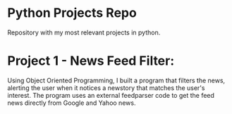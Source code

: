 # Python Projects Repo
Repository with my most relevant projects in python.

# Project 1 - News Feed Filter:
Using Object Oriented Programming, I built a program that filters the news, alerting the user when it notices a newstory that matches the user's interest. The program uses an external feedparser code to get the feed news directly from Google and Yahoo news. 
